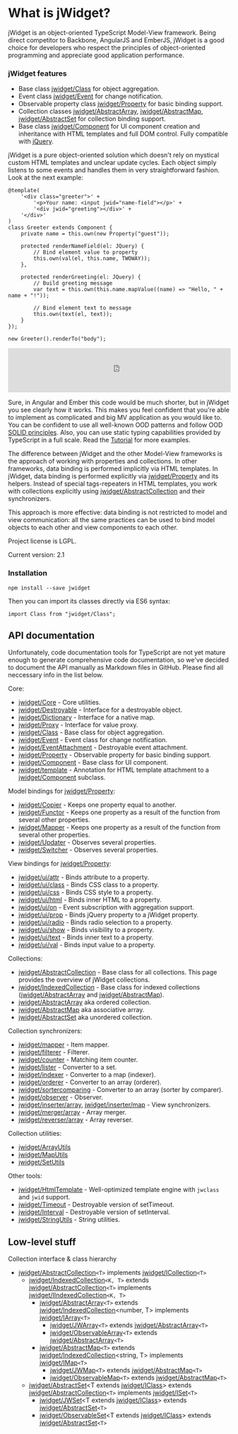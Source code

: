# What is jWidget?

jWidget is an object-oriented TypeScript Model-View framework. Being direct competitor to Backbone, AngularJS and EmberJS, jWidget is a good choice for developers who respect the principles of object-oriented programming and appreciate good application performance.

### jWidget features

* Base class [jwidget/Class](jwidget/Class.md) for object aggregation.
* Event class [jwidget/Event](jwidget/Event.md) for change notification.
* Observable property class [jwidget/Property](jwidget/Property.md) for basic binding support.
* Collection classes [jwidget/AbstractArray](jwidget/AbstractArray.md), [jwidget/AbstractMap](jwidget/AbstractMap.md), [jwidget/AbstractSet](jwidget/AbstractSet.md) for collection binding support.
* Base class [jwidget/Component](jwidget/Component.md) for UI component creation and inheritance with HTML templates and full DOM control. Fully compatible with [jQuery](http://jquery.com).

jWidget is a pure object-oriented solution which doesn't rely on mystical custom HTML templates and unclear update cycles. Each object simply listens to some events and handles them in very straightforward fashion. Look at the next example:

    @template(
        '<div class="greeter">' +
            '<p>Your name: <input jwid="name-field"></p>' +
            '<div jwid="greeting"></div>' +
        '</div>'
    )
    class Greeter extends Component {
        private name = this.own(new Property("guest"));

        protected renderNameField(el: JQuery) {
            // Bind element value to property
            this.own(val(el, this.name, TWOWAY));
        },

        protected renderGreeting(el: JQuery) {
            // Build greeting message
            var text = this.own(this.name.mapValue((name) => "Hello, " + name + "!"));

            // Bind element text to message
            this.own(text(el, text));
        }
    });

    new Greeter().renderTo("body");

<iframe frameborder="0" width="100%" height="100" src="http://enepomnyaschih.github.io/mt/1.4/greeter.html"></iframe>

Sure, in Angular and Ember this code would be much shorter, but in jWidget you see clearly how it works. This makes you feel confident that you're able to implement as complicated and big MV application as you would like to. You can be confident to use all well-known OOD patterns and follow OOD [SOLID principles](http://en.wikipedia.org/wiki/SOLID_(object-oriented_design)). Also, you can use static typing capabilities provided by TypeScript in a full scale. Read the [Tutorial](Tutorial1.md) for more examples.

The difference between jWidget and the other Model-View frameworks is the approach of working with properties and collections. In other frameworks, data binding is performed implicitly via HTML templates. In jWidget, data binding is performed explicitly via [jwidget/Property](jwidget/Property.md) and its helpers. Instead of special tags-repeaters in HTML templates, you work with collections explicitly using [jwidget/AbstractCollection](jwidget/AbstractCollection.md) and their synchronizers.

This approach is more effective: data binding is not restricted to model and view communication: all the same practices can be used to bind model objects to each other and view components to each other.

Project license is LGPL.

Current version: 2.1

### Installation

    npm install --save jwidget

Then you can import its classes directly via ES6 syntax:

    import Class from "jwidget/Class";

## API documentation

Unfortunately, code documentation tools for TypeScript are not yet mature enough to generate comprehensive code documentation, so we've decided to document the API manually as Markdown files in GitHub. Please find all neccessary info in the list below.

Core:

- [jwidget/Core](jwidget/Core.md) - Core utilities.
- [jwidget/Destroyable](jwidget/Destroyable.md) - Interface for a destroyable object.
- [jwidget/Dictionary](jwidget/Dictionary.md) - Interface for a native map.
- [jwidget/Proxy](jwidget/Proxy.md) - Interface for value proxy.
- [jwidget/Class](jwidget/Class.md) - Base class for object aggregation.
- [jwidget/Event](jwidget/Event.md) - Event class for change notification.
- [jwidget/EventAttachment](jwidget/EventAttachment.md) - Destroyable event attachment.
- [jwidget/Property](jwidget/Property.md) - Observable property for basic binding support.
- [jwidget/Component](jwidget/Component.md) - Base class for UI component.
- [jwidget/template](jwidget/template.md) - Annotation for HTML template attachment to a [jwidget/Component](jwidget/Component.md) subclass.

Model bindings for [jwidget/Property](jwidget/Property.md):

- [jwidget/Copier](jwidget/Copier.md) - Keeps one property equal to another.
- [jwidget/Functor](jwidget/Functor.md) - Keeps one property as a result of the function from several other properties.
- [jwidget/Mapper](jwidget/Mapper.md) - Keeps one property as a result of the function from several other properties.
- [jwidget/Updater](jwidget/Updater.md) - Observes several properties.
- [jwidget/Switcher](jwidget/Switcher.md) - Observes several properties.

View bindings for [jwidget/Property](jwidget/Property.md):

- [jwidget/ui/attr](jwidget/ui/attr.md) - Binds attribute to a property.
- [jwidget/ui/class](jwidget/ui/class.md) - Binds CSS class to a property.
- [jwidget/ui/css](jwidget/ui/css.md) - Binds CSS style to a property.
- [jwidget/ui/html](jwidget/ui/html.md) - Binds inner HTML to a property.
- [jwidget/ui/on](jwidget/ui/on.md) - Event subscription with aggregation support.
- [jwidget/ui/prop](jwidget/ui/prop.md) - Binds jQuery property to a jWidget property.
- [jwidget/ui/radio](jwidget/ui/radio.md) - Binds radio selection to a property.
- [jwidget/ui/show](jwidget/ui/show.md) - Binds visibility to a property.
- [jwidget/ui/text](jwidget/ui/text.md) - Binds inner text to a property.
- [jwidget/ui/val](jwidget/ui/val.md) - Binds input value to a property.

Collections:

- [jwidget/AbstractCollection](jwidget/AbstractCollection.md) - Base class for all collections. This page provides the overview of jWidget collections.
- [jwidget/IndexedCollection](jwidget/IndexedCollection.md) - Base class for indexed collections ([jwidget/AbstractArray](jwidget/AbstractArray.md) and [jwidget/AbstractMap](jwidget/AbstractMap.md)).
- [jwidget/AbstractArray](jwidget/AbstractArray.md) aka ordered collection.
- [jwidget/AbstractMap](jwidget/AbstractMap.md) aka associative array.
- [jwidget/AbstractSet](jwidget/AbstractSet.md) aka unordered collection.

Collection synchronizers:

- [jwidget/mapper](jwidget/mapper.md) - Item mapper.
- [jwidget/filterer](jwidget/filterer.md) - Filterer.
- [jwidget/counter](jwidget/counter.md) - Matching item counter.
- [jwidget/lister](jwidget/lister.md) - Converter to a set.
- [jwidget/indexer](jwidget/indexer.md) - Converter to a map (indexer).
- [jwidget/orderer](jwidget/orderer.md) - Converter to an array (orderer).
- [jwidget/sortercomparing](jwidget/sortercomparing.md) - Converter to an array (sorter by comparer).
- [jwidget/observer](jwidget/observer.md) - Observer.
- [jwidget/inserter/array](jwidget/inserter/array.md), [jwidget/inserter/map](jwidget/inserter/map.md) - View synchronizers.
- [jwidget/merger/array](jwidget/merger/array.md) - Array merger.
- [jwidget/reverser/array](jwidget/reverser/array.md) - Array reverser.

Collection utilities:

- [jwidget/ArrayUtils](jwidget/ArrayUtils.md)
- [jwidget/MapUtils](jwidget/MapUtils.md)
- [jwidget/SetUtils](jwidget/SetUtils.md)

Other tools:

- [jwidget/HtmlTemplate](jwidget/HtmlTemplate.md) - Well-optimized template engine with `jwclass` and `jwid` support.
- [jwidget/Timeout](jwidget/Timeout.md) - Destroyable version of setTimeout.
- [jwidget/Interval](jwidget/Interval.md) - Destroyable version of setInterval.
- [jwidget/StringUtils](jwidget/StringUtils.md) - String utilities.

## Low-level stuff

Collection interface & class hierarchy

- [jwidget/AbstractCollection](jwidget/AbstractCollection.md)`<T>` implements [jwidget/ICollection](jwidget/ICollection.md)`<T>`
    - [jwidget/IndexedCollection](jwidget/IndexedCollection.md)`<K, T>` extends [jwidget/AbstractCollection](jwidget/AbstractCollection.md)`<T>` implements [jwidget/IIndexedCollection](jwidget/IIndexedCollection.md)`<K, T>`
        - [jwidget/AbstractArray](jwidget/AbstractArray.md)`<T>` extends [jwidget/IndexedCollection](jwidget/IndexedCollection.md)<number, T> implements [jwidget/IArray](jwidget/IArray.md)`<T>`
            - [jwidget/JWArray](jwidget/JWArray.md)`<T>` extends [jwidget/AbstractArray](jwidget/AbstractArray.md)`<T>`
            - [jwidget/ObservableArray](jwidget/ObservableArray.md)`<T>` extends [jwidget/AbstractArray](jwidget/AbstractArray.md)`<T>`
        - [jwidget/AbstractMap](jwidget/AbstractMap.md)`<T>` extends [jwidget/IndexedCollection](jwidget/IndexedCollection.md)<string, T> implements [jwidget/IMap](jwidget/IMap.md)`<T>`
            - [jwidget/JWMap](jwidget/JWMap.md)`<T>` extends [jwidget/AbstractMap](jwidget/AbstractMap.md)`<T>`
            - [jwidget/ObservableMap](jwidget/ObservableMap.md)`<T>` extends [jwidget/AbstractMap](jwidget/AbstractMap.md)`<T>`
    - [jwidget/AbstractSet](jwidget/AbstractSet.md)<T extends [jwidget/IClass](jwidget/IClass.md)> extends [jwidget/AbstractCollection](jwidget/AbstractCollection.md)`<T>` implements [jwidget/ISet](jwidget/ISet.md)`<T>`
        - [jwidget/JWSet](jwidget/JWSet.md)<T extends [jwidget/IClass](jwidget/IClass.md)> extends [jwidget/AbstractSet](jwidget/AbstractSet.md)`<T>`
        - [jwidget/ObservableSet](jwidget/ObservableSet.md)<T extends [jwidget/IClass](jwidget/IClass.md)> extends [jwidget/AbstractSet](jwidget/AbstractSet.md)`<T>`
